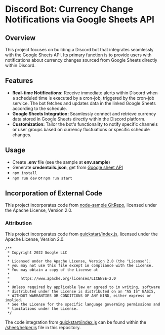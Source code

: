 # Discord Bot: Currency Change Notifications via Google Sheets API

## Overview

This project focuses on building a Discord bot that integrates seamlessly with the Google Sheets API. Its primary function is to provide users with notifications about currency changes sourced from Google Sheets directly within Discord.

## Features

- **Real-time Notifications:** Receive immediate alerts within Discord when a scheduled time is executed by a cron-job, triggered by the cron-job service. The bot fetches and updates data in the linked Google Sheets according to the schedule.
- **Google Sheets Integration:** Seamlessly connect and retrieve currency data stored in Google Sheets directly within the Discord platform.
- **Customization:** Tailor the bot's functionality to notify specific channels or user groups based on currency fluctuations or specific schedule changes.


## Usage
- Create **.env** file (see the sample at **env.sample**)
- Generate **credentails.json**, get from [Google sheet API](https://developers.google.com/sheets/api/quickstart/nodejs)
-  ```npm install```
- ```npm run dev``` or ```npm run start```

## Incorporation of External Code

This project incorporates code from [node-sample GitRepo](https://github.com/googleworkspace/node-samples), licensed under the Apache License, Version 2.0.

### Attribution

This project incorporates code from [quickstart/index.js](https://github.com/googleworkspace/node-samples/blob/main/sheets/quickstart/index.js), licensed under the Apache License, Version 2.0.

```plaintext
/**
 * Copyright 2022 Google LLC
 *
 * Licensed under the Apache License, Version 2.0 (the "License");
 * you may not use this file except in compliance with the License.
 * You may obtain a copy of the License at
 *
 *     https://www.apache.org/licenses/LICENSE-2.0
 *
 * Unless required by applicable law or agreed to in writing, software
 * distributed under the License is distributed on an "AS IS" BASIS,
 * WITHOUT WARRANTIES OR CONDITIONS OF ANY KIND, either express or implied.
 * See the License for the specific language governing permissions and
 * limitations under the License.
 */
 ```

The code integration from [quickstart/index.js](https://github.com/googleworkspace/node-samples/blob/main/sheets/quickstart/index.js) can be found within the [/sheet/helper.js](./sheet/sheet.helper.js) file in this repository.